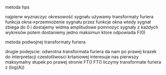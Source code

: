 metoda hps

najpierw wyznaczyc okresowość sygnału
    używamy transformaty furiera
    funkcja okna->przemnożenie sygnału przez funkcje okna
    wtedy sygnał zbiega do 0  i dostajemy widma amplitudowe
    pomnozyc sygnały z każdych wykresów
    potem dostaniemy jedno maksimun ktore odpowiada F(0)

metoda podwojnej transformaty furiera

drugie podejscie:
    odwrotna transformata furiera
    da nam po prawej krazek do interpretacji czestotliwosci krtaniowej
    interesuje nas pierwszy maksymalny słupek po prawej stronie
    FT()
    FT()
    liczymy transformate furiera z (log(A))


